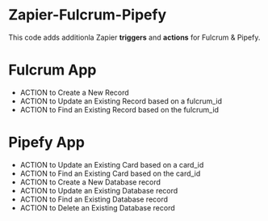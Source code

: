# Zapier-Fulcrum-Pipefy
This code adds additionla Zapier **triggers** and **actions** for Fulcrum &amp; Pipefy.  

# Fulcrum App

- ACTION to Create a New Record
- ACTION to Update an Existing Record based on a fulcrum_id
- ACTION to Find an Existing Record based on the fulcrum_id

# Pipefy App

- ACTION to Update an Existing Card based on a card_id
- ACTION to Find an Existing Card based on the card_id
- ACTION to Create a New Database record
- ACTION to Update an Existing Database record
- ACTION to Find an Existing Database record
- ACTION to Delete an Existing Database record
